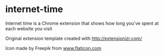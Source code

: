 # internet-time
Internet time is a Chrome extension that shows how long you've spent at each website you visit

Original extension template created with http://extensionizr.com/

Icon made by Freepik from www.flaticon.com 